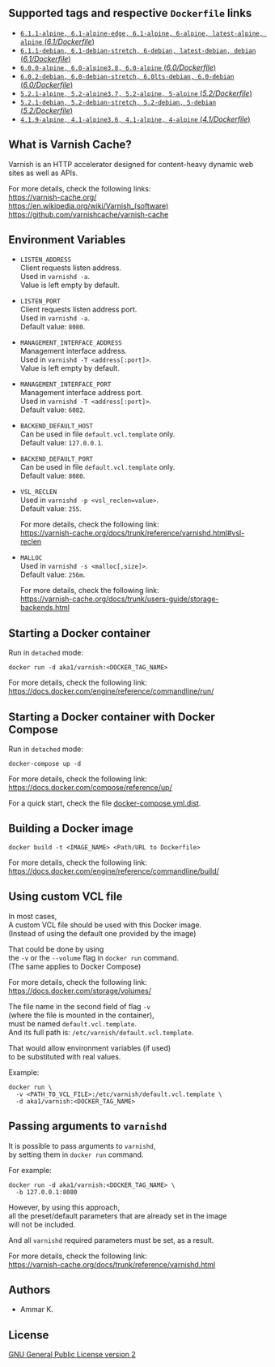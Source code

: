## Supported tags and respective `Dockerfile` links

* [`6.1.1-alpine, 6.1-alpine-edge, 6.1-alpine, 6-alpine, latest-alpine, alpine` (*6.1/Dockerfile*)](https://github.com/akai-z/docker-alpine-varnish/blob/ecad10e7aa778c42fcc59a373706597e9c15e0c1/6.1/Dockerfile)
* [`6.1.1-debian, 6.1-debian-stretch, 6-debian, latest-debian, debian` (*6.1/Dockerfile*)](https://github.com/akai-z/docker-debian-varnish/blob/8a64d923b7b462815fff285802021263f22d3747/6.1/Dockerfile)
* [`6.0.0-alpine, 6.0-alpine3.8, 6.0-alpine` (*6.0/Dockerfile*)](https://github.com/akai-z/docker-alpine-varnish/blob/ecad10e7aa778c42fcc59a373706597e9c15e0c1/6.0/Dockerfile)
* [`6.0.2-debian, 6.0-debian-stretch, 6.0lts-debian, 6.0-debian` (*6.0/Dockerfile*)](https://github.com/akai-z/docker-debian-varnish/blob/8a64d923b7b462815fff285802021263f22d3747/6.0/Dockerfile)
* [`5.2.1-alpine, 5.2-alpine3.7, 5.2-alpine, 5-alpine` (*5.2/Dockerfile*)](https://github.com/akai-z/docker-alpine-varnish/blob/ecad10e7aa778c42fcc59a373706597e9c15e0c1/5.2/Dockerfile)
* [`5.2.1-debian, 5.2-debian-stretch, 5.2-debian, 5-debian` (*5.2/Dockerfile*)](https://github.com/akai-z/docker-debian-varnish/blob/8a64d923b7b462815fff285802021263f22d3747/5.2/Dockerfile)
* [`4.1.9-alpine, 4.1-alpine3.6, 4.1-alpine, 4-alpine` (*4.1/Dockerfile*)](https://github.com/akai-z/docker-alpine-varnish/blob/ecad10e7aa778c42fcc59a373706597e9c15e0c1/4.1/Dockerfile)

## What is Varnish Cache?

Varnish is an HTTP accelerator designed for content-heavy dynamic web sites as well as APIs.

For more details, check the following links:  
https://varnish-cache.org/  
https://en.wikipedia.org/wiki/Varnish_(software)  
https://github.com/varnishcache/varnish-cache

## Environment Variables

* `LISTEN_ADDRESS`  
  Client requests listen address.  
  Used in `varnishd -a`.  
  Value is left empty by default.

* `LISTEN_PORT`  
  Client requests listen address port.  
  Used in `varnishd -a`.  
  Default value: `8080`.

* `MANAGEMENT_INTERFACE_ADDRESS`  
  Management interface address.  
  Used in `varnishd -T <address[:port]>`.  
  Value is left empty by default.

* `MANAGEMENT_INTERFACE_PORT`  
  Management interface address port.  
  Used in `varnishd -T <address[:port]>`.  
  Default value: `6082`.

* `BACKEND_DEFAULT_HOST`  
  Can be used in file `default.vcl.template` only.  
  Default value: `127.0.0.1`.

* `BACKEND_DEFAULT_PORT`  
  Can be used in file `default.vcl.template` only.  
  Default value: `8080`.

* `VSL_RECLEN`  
  Used in `varnishd -p <vsl_reclen=value>`.  
  Default value: `255`.

  For more details, check the following link:  
  https://varnish-cache.org/docs/trunk/reference/varnishd.html#vsl-reclen

* `MALLOC`  
  Used in `varnishd -s <malloc[,size]>`.  
  Default value: `256m`.

  For more details, check the following link:  
  https://varnish-cache.org/docs/trunk/users-guide/storage-backends.html

## Starting a Docker container

Run in `detached` mode:
```
docker run -d aka1/varnish:<DOCKER_TAG_NAME>
```

For more details, check the following link:  
https://docs.docker.com/engine/reference/commandline/run/

## Starting a Docker container with Docker Compose

Run in `detached` mode:
```
docker-compose up -d
```

For more details, check the following link:  
https://docs.docker.com/compose/reference/up/

For a quick start, check the file [docker-compose.yml.dist](https://github.com/akai-z/docker-varnish/blob/master/docker-compose.yml.dist).

## Building a Docker image

```
docker build -t <IMAGE_NAME> <Path/URL to Dockerfile>
```

For more details, check the following link:  
https://docs.docker.com/engine/reference/commandline/build/

## Using custom VCL file

In most cases,  
A custom VCL file should be used with this Docker image.  
(Instead of using the default one provided by the image)

That could be done by using  
the `-v` or the `--volume` flag in `docker run` command.  
(The same applies to Docker Compose)

For more details, check the following link:  
https://docs.docker.com/storage/volumes/

The file name in the second field of flag `-v`  
(where the file is mounted in the container),  
must be named `default.vcl.template`.  
And its full path is: `/etc/varnish/default.vcl.template`.

That would allow environment variables (if used)  
to be substituted with real values.

Example:
```
docker run \
  -v <PATH_TO_VCL_FILE>:/etc/varnish/default.vcl.template \
  -d aka1/varnish:<DOCKER_TAG_NAME>
```

## Passing arguments to `varnishd`

It is possible to pass arguments to `varnishd`,  
by setting them in `docker run` command.

For example:
```
docker run -d aka1/varnish:<DOCKER_TAG_NAME> \
  -b 127.0.0.1:8080
```

However, by using this approach,  
all the preset/default parameters that are already set in the image  
will not be included.

And all `varnishd` required parameters must be set, as a result.

For more details, check the following link:  
https://varnish-cache.org/docs/trunk/reference/varnishd.html

## Authors

* Ammar K.

## License

[GNU General Public License version 2](https://github.com/akai-z/docker-varnish/blob/master/LICENSE)
